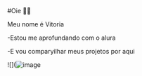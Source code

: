 #Oie 🫶🏻

Meu nome é Vitoria 

-Estou me aprofundando com o alura

-E vou comparyilhar meus projetos por aqui 

![](![image](https://github.com/user-attachments/assets/bc949c36-f282-4373-9b2a-6f71998ca505)

